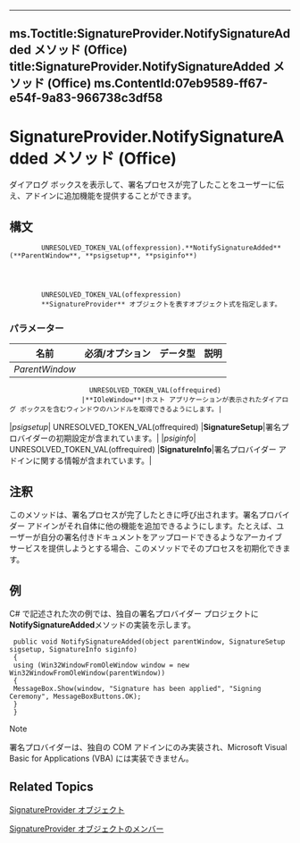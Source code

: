 

---
ms.Toctitle:SignatureProvider.NotifySignatureAdded メソッド (Office)
title:SignatureProvider.NotifySignatureAdded メソッド (Office)
ms.ContentId:07eb9589-ff67-e54f-9a83-966738c3df58
---
# SignatureProvider.NotifySignatureAdded メソッド (Office)




ダイアログ ボックスを表示して、署名プロセスが完了したことをユーザーに伝え、アドインに追加機能を提供することができます。

## 構文

            UNRESOLVED_TOKEN_VAL(offexpression).**NotifySignatureAdded**(**ParentWindow**, **psigsetup**, **psiginfo**)




            UNRESOLVED_TOKEN_VAL(offexpression)
            **SignatureProvider** オブジェクトを表すオブジェクト式を指定します。

### パラメーター

|**名前**|**必須/オプション**|**データ型**|**説明**|
|---|---|---|---|
|*ParentWindow*|
                        UNRESOLVED_TOKEN_VAL(offrequired)
                      |**IOleWindow**|ホスト アプリケーションが表示されたダイアログ ボックスを含むウィンドウのハンドルを取得できるようにします。|
|*psigsetup*|
                        UNRESOLVED_TOKEN_VAL(offrequired)
                      |**SignatureSetup**|署名プロバイダーの初期設定が含まれています。|
|*psiginfo*|
                        UNRESOLVED_TOKEN_VAL(offrequired)
                      |**SignatureInfo**|署名プロバイダー アドインに関する情報が含まれています。|





## 注釈
このメソッドは、署名プロセスが完了したときに呼び出されます。署名プロバイダー アドインがそれ自体に他の機能を追加できるようにします。たとえば、ユーザーが自分の署名付きドキュメントをアップロードできるようなアーカイブ サービスを提供しようとする場合、このメソッドでそのプロセスを初期化できます。



## 例
C# で記述された次の例では、独自の署名プロバイダー プロジェクトに**NotifySignatureAdded**メソッドの実装を示します。

```sourcecode
 public void NotifySignatureAdded(object parentWindow, SignatureSetup sigsetup, SignatureInfo siginfo) 
 { 
 using (Win32WindowFromOleWindow window = new Win32WindowFromOleWindow(parentWindow)) 
 { 
 MessageBox.Show(window, "Signature has been applied", "Signing Ceremony", MessageBoxButtons.OK); 
 } 
 } 

```




>[!NOTE]
>署名プロバイダーは、独自の COM アドインにのみ実装され、Microsoft Visual Basic for Applications (VBA) には実装できません。





## Related Topics

[SignatureProvider オブジェクト](3df5d1dc-f7da-dacc-239a-7b02f79a5d1b.md)

[SignatureProvider オブジェクトのメンバー](8f99b46b-ee6c-54eb-570a-d2b34c0a8b3d.md)




